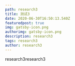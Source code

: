 ```yaml
---
path: research3
title: 测试3
date: 2020-06-30T16:50:13.540Z
featuredpost: true
img: gatsby-icon.png
authorimg: gatsby-icon.png
description: research3
tags: research3
author: research3
---
```

research3research3